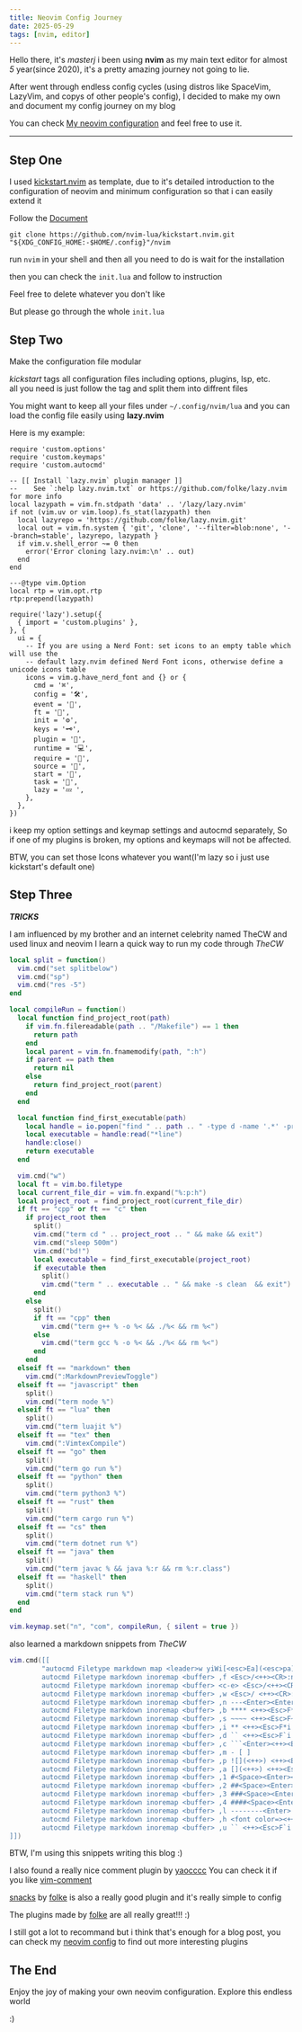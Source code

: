 ```yaml
---
title: Neovim Config Journey
date: 2025-05-29
tags: [nvim, editor]
---
```


Hello there, it's *masterj* i been using **nvim** as my main text editor for almost *5* year(since 2020), it's a pretty amazing journey not going to lie.

After went through endless config cycles (using distros like SpaceVim, LazyVim, and copys of other people's config), I decided to make my own and document my config journey on my blog

You can check [My neovim configuration](https://github.com/masterj122517/nvim) and feel free to use it.

--------
## Step One
I used [kickstart.nvim](https://github.com/nvim-lua/kickstart.nvim) as template, due to it's detailed introduction to the configuration of neovim and minimum configuration so that i can easily extend it

Follow the [Document](https://github.com/nvim-lua/kickstart.nvim?tab=readme-ov-file#Install-Kickstart)

```
git clone https://github.com/nvim-lua/kickstart.nvim.git "${XDG_CONFIG_HOME:-$HOME/.config}"/nvim
```

run ```nvim``` in your shell and then all you need to do is wait for the installation

then you can check the `init.lua` and follow to instruction  

Feel free to delete whatever you don't like

But please go through the whole `init.lua`

## Step Two

Make the configuration file modular

*kickstart* tags all configuration files including options, plugins, lsp, etc.  
all you need is just follow the tag and split them into diffrent files

You might want to keep all your files under `~/.config/nvim/lua` and you can load the config file easily using **lazy.nvim**

Here is my example:
```
require 'custom.options'
require 'custom.keymaps'
require 'custom.autocmd'

-- [[ Install `lazy.nvim` plugin manager ]]
--    See `:help lazy.nvim.txt` or https://github.com/folke/lazy.nvim for more info
local lazypath = vim.fn.stdpath 'data' .. '/lazy/lazy.nvim'
if not (vim.uv or vim.loop).fs_stat(lazypath) then
  local lazyrepo = 'https://github.com/folke/lazy.nvim.git'
  local out = vim.fn.system { 'git', 'clone', '--filter=blob:none', '--branch=stable', lazyrepo, lazypath }
  if vim.v.shell_error ~= 0 then
    error('Error cloning lazy.nvim:\n' .. out)
  end
end

---@type vim.Option
local rtp = vim.opt.rtp
rtp:prepend(lazypath)

require('lazy').setup({
  { import = 'custom.plugins' },
}, {
  ui = {
    -- If you are using a Nerd Font: set icons to an empty table which will use the
    -- default lazy.nvim defined Nerd Font icons, otherwise define a unicode icons table
    icons = vim.g.have_nerd_font and {} or {
      cmd = '⌘',
      config = '🛠',
      event = '📅',
      ft = '📂',
      init = '⚙',
      keys = '🗝',
      plugin = '🔌',
      runtime = '💻',
      require = '🌙',
      source = '📄',
      start = '🚀',
      task = '📌',
      lazy = '💤 ',
    },
  },
})
```
i keep my option settings and keymap settings and autocmd separately, So if one of my plugins is broken, my options and keymaps will not be affected.

BTW, you can set those Icons whatever you want(I'm lazy so i just use kickstart's default one)

## Step Three
***TRICKS***

I am influenced by my brother and an internet celebrity named TheCW and used linux and neovim
I learn a quick way to run my code through *TheCW*
```lua
local split = function()
  vim.cmd("set splitbelow")
  vim.cmd("sp")
  vim.cmd("res -5")
end

local compileRun = function()
  local function find_project_root(path)
    if vim.fn.filereadable(path .. "/Makefile") == 1 then
      return path
    end
    local parent = vim.fn.fnamemodify(path, ":h")
    if parent == path then
      return nil
    else
      return find_project_root(parent)
    end
  end

  local function find_first_executable(path)
    local handle = io.popen("find " .. path .. " -type d -name '.*' -prune -o -type f -executable -print -quit")
    local executable = handle:read("*line")
    handle:close()
    return executable
  end

  vim.cmd("w")
  local ft = vim.bo.filetype
  local current_file_dir = vim.fn.expand("%:p:h")
  local project_root = find_project_root(current_file_dir)
  if ft == "cpp" or ft == "c" then
    if project_root then
      split()
      vim.cmd("term cd " .. project_root .. " && make && exit")
      vim.cmd("sleep 500m")
      vim.cmd("bd!")
      local executable = find_first_executable(project_root)
      if executable then
        split()
        vim.cmd("term " .. executable .. " && make -s clean  && exit")
      end
    else
      split()
      if ft == "cpp" then
        vim.cmd("term g++ % -o %< && ./%< && rm %<")
      else
        vim.cmd("term gcc % -o %< && ./%< && rm %<")
      end
    end
  elseif ft == "markdown" then
    vim.cmd(":MarkdownPreviewToggle")
  elseif ft == "javascript" then
    split()
    vim.cmd("term node %")
  elseif ft == "lua" then
    split()
    vim.cmd("term luajit %")
  elseif ft == "tex" then
    vim.cmd(":VimtexCompile")
  elseif ft == "go" then
    split()
    vim.cmd("term go run %")
  elseif ft == "python" then
    split()
    vim.cmd("term python3 %")
  elseif ft == "rust" then
    split()
    vim.cmd("term cargo run %")
  elseif ft == "cs" then
    split()
    vim.cmd("term dotnet run %")
  elseif ft == "java" then 
    split()
    vim.cmd("term javac % && java %:r && rm %:r.class")
  elseif ft == "haskell" then 
    split()
    vim.cmd("term stack run %")
  end
end

vim.keymap.set("n", "com", compileRun, { silent = true })
```

also learned a markdown snippets from *TheCW* 
```lua
vim.cmd([[
        "autocmd Filetype markdown map <leader>w yiWi[<esc>Ea](<esc>pa)
        autocmd Filetype markdown inoremap <buffer> ,f <Esc>/<++><CR>:nohlsearch<CR>"_c4l
        autocmd Filetype markdown inoremap <buffer> <c-e> <Esc>/<++><CR>:nohlsearch<CR>"_c4l
        autocmd Filetype markdown inoremap <buffer> ,w <Esc>/ <++><CR>:nohlsearch<CR>"_c5l<CR>
        autocmd Filetype markdown inoremap <buffer> ,n ---<Enter><Enter>
        autocmd Filetype markdown inoremap <buffer> ,b **** <++><Esc>F*hi
        autocmd Filetype markdown inoremap <buffer> ,s ~~~~ <++><Esc>F~hi
        autocmd Filetype markdown inoremap <buffer> ,i ** <++><Esc>F*i
        autocmd Filetype markdown inoremap <buffer> ,d `` <++><Esc>F`i
        autocmd Filetype markdown inoremap <buffer> ,c ```<Enter><++><Enter>```<Enter><Enter><++><Esc>4kA
        autocmd Filetype markdown inoremap <buffer> ,m - [ ] 
        autocmd Filetype markdown inoremap <buffer> ,p ![](<++>) <++><Esc>F[a
        autocmd Filetype markdown inoremap <buffer> ,a [](<++>) <++><Esc>F[a
        autocmd Filetype markdown inoremap <buffer> ,1 #<Space><Enter><++><Esc>kA
        autocmd Filetype markdown inoremap <buffer> ,2 ##<Space><Enter><++><Esc>kA
        autocmd Filetype markdown inoremap <buffer> ,3 ###<Space><Enter><++><Esc>kA
        autocmd Filetype markdown inoremap <buffer> ,4 ####<Space><Enter><++><Esc>kA
        autocmd Filetype markdown inoremap <buffer> ,l --------<Enter>
        autocmd Filetype markdown inoremap <buffer> ,h <font color=><++></font><Space><++><Esc>F=a
        autocmd Filetype markdown inoremap <buffer> ,u `` <++><Esc>F`i
]])
```
BTW, I'm using this snippets writing this blog :)


I also found a really nice comment plugin by [yaocccc](https://github.com/yaocccc)
You can check it if you like [vim-comment](https://github.com/yaocccc/vim-comment) 

[snacks](https://github.com/folke/snacks.nvim) by [folke](https://github.com/folke) is also a really good plugin and it's really simple to config

The plugins made by [folke](https://github.com/folke) are all really great!!! :)

I still got a lot to recommand but i think that's enough for a blog post, you can check my [neovim config](https://github.com/masterj122517/nvim) to find out more interesting plugins




## The End 
Enjoy the joy of making your own neovim configuration. Explore this endless world

:)
